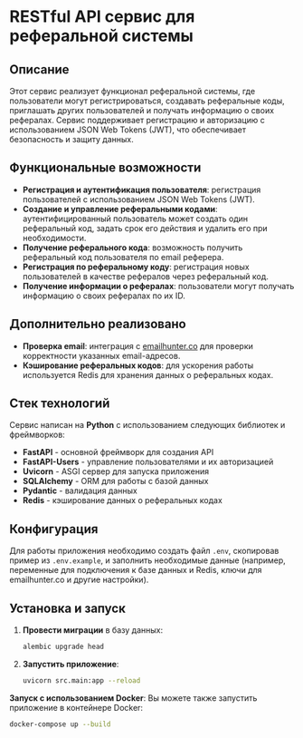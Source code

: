 
# **RESTful API сервис для реферальной системы**

## Описание

Этот сервис реализует функционал реферальной системы, где пользователи могут регистрироваться, создавать реферальные коды, приглашать других пользователей и получать информацию о своих рефералах. Сервис поддерживает регистрацию и авторизацию с использованием JSON Web Tokens (JWT), что обеспечивает безопасность и защиту данных.

## Функциональные возможности

- **Регистрация и аутентификация пользователя**: регистрация пользователей с использованием JSON Web Tokens (JWT).
- **Создание и управление реферальными кодами**: аутентифицированный пользователь может создать один реферальный код, задать срок его действия и удалить его при необходимости.
- **Получение реферального кода**: возможность получить реферальный код пользователя по email реферера.
- **Регистрация по реферальному коду**: регистрация новых пользователей в качестве рефералов через реферальный код.
- **Получение информации о рефералах**: пользователи могут получать информацию о своих рефералах по их ID.

## Дополнительно реализовано

- **Проверка email**: интеграция с [emailhunter.co](https://emailhunter.co) для проверки корректности указанных email-адресов.
- **Кэширование реферальных кодов**: для ускорения работы используется Redis для хранения данных о реферальных кодах.

## Стек технологий

Сервис написан на **Python** с использованием следующих библиотек и фреймворков:
- **FastAPI** - основной фреймворк для создания API
- **FastAPI-Users** - управление пользователями и их авторизацией
- **Uvicorn** - ASGI сервер для запуска приложения
- **SQLAlchemy** - ORM для работы с базой данных
- **Pydantic** - валидация данных
- **Redis** - кэширование данных о реферальных кодах

## Конфигурация

Для работы приложения необходимо создать файл `.env`, скопировав пример из `.env.example`, и заполнить необходимые данные (например, переменные для подключения к базе данных и Redis, ключи для emailhunter.co и другие настройки).

## Установка и запуск

1. **Провести миграции** в базу данных:
   ```bash
   alembic upgrade head
   ```

2. **Запустить приложение**:
   ```bash
   uvicorn src.main:app --reload
   ```

**Запуск с использованием Docker**:
   Вы можете также запустить приложение в контейнере Docker:
   ```bash
   docker-compose up --build
   ```
